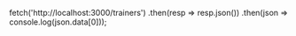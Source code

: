 fetch('http://localhost:3000/trainers')
  .then(resp => resp.json())
  .then(json => console.log(json.data[0]));